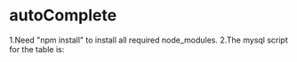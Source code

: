 # autoComplete

1.Need "npm install" to install all required node_modules.
2.The mysql script for the table is: